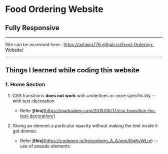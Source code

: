 # Food Ordering Website
## Fully Responsive
---

Site can be accessed here : https://ashwin776.github.io/Food-Ordering-Website/

---

## Things I learned while coding this website
### 1. Home Section
1.  CSS transitions **does not work** with underlines or more specifically -- with text-decoration
	* Refer **[this]**(https://markrabey.com/2015/05/17/css-transition-for-text-decoration/)

2. Giving an element a particular opacity without making the text inside it get dimmer.
	* Refer **[this]**(https://codepen.io/heisenberg_A_A/pen/RwKvWLm) -- use of pseudo elements


